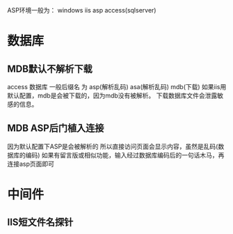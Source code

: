 ASP环境一般为：
windows iis asp access(sqlserver)
# 数据库
## MDB默认不解析下载
access 数据库 一般后缀名 为 asp(解析乱码) asa(解析乱码) mdb(下载)
如果iis用默认配置，mdb是会被下载的，因为mdb没有被解析。
下载数据库文件会泄露敏感的信息。
## MDB  ASP后门植入连接
因为默认配置下ASP是会被解析的
所以直接访问页面会显示内容，虽然是乱码(数据库的编码)
如果有留言版或相似功能，输入经过数据库编码后的一句话木马，再连接asp页面即可
# 中间件
## IIS短文件名探针

